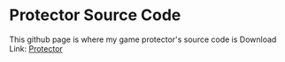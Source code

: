 # Protector Source Code
This github page is where my game protector's source code is
Download Link: <a href="furioustigerpro.itch.io/protector-game">Protector</a>